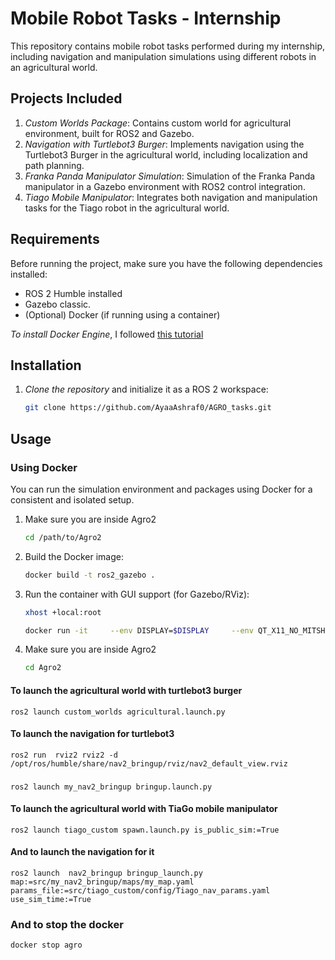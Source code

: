 # Mobile Robot Tasks - Internship

This repository contains mobile robot tasks performed during my internship, including navigation and manipulation simulations using different robots in an agricultural world.

## Projects Included

1. *Custom Worlds Package*: Contains custom world for agricultural environment, built for ROS2 and Gazebo.
2. *Navigation with Turtlebot3 Burger*: Implements navigation using the Turtlebot3 Burger in the agricultural world, including localization and path planning.
3. *Franka Panda Manipulator Simulation*: Simulation of the Franka Panda manipulator in a Gazebo environment with ROS2 control integration.
4. *Tiago Mobile Manipulator*: Integrates both navigation and manipulation tasks for the Tiago robot in the agricultural world.

## Requirements
Before running the project, make sure you have the following dependencies installed:

- ROS 2 Humble installed
- Gazebo classic.
- (Optional) Docker (if running using a container)

*To install Docker Engine*, I followed [this tutorial](https://aleksandarhaber.com/how-to-create-and-run-ros2-packages-in-docker-containers-from-scratch/)

## Installation
1. *Clone the repository* and initialize it as a ROS 2 workspace:
   ```bash
   git clone https://github.com/AyaaAshraf0/AGRO_tasks.git
   
## Usage
### Using Docker 
You can run the simulation environment and packages using Docker for a consistent and isolated setup.
1. Make sure you are inside Agro2
   ```bash
   cd /path/to/Agro2 
2. Build the Docker image:
   ```bash
   docker build -t ros2_gazebo .
3. Run the container with GUI support (for Gazebo/RViz):
   ```bash
   xhost +local:root
   ```
   ```bash
   docker run -it     --env DISPLAY=$DISPLAY     --env QT_X11_NO_MITSHM=1     --volume="/tmp/.X11-unix:/tmp/.X11-unix:rw"     --device /dev/dri:/dev/dri --network host --name agro  ros2_gazebo:latest  
4. Make sure you are inside Agro2
   ```bash
   cd Agro2


#### To launch the agricultural world with turtlebot3 burger

    ros2 launch custom_worlds agricultural.launch.py 
    
#### To launch the navigation for turtlebot3  

    ros2 run  rviz2 rviz2 -d /opt/ros/humble/share/nav2_bringup/rviz/nav2_default_view.rviz 
###

    ros2 launch my_nav2_bringup bringup.launch.py

#### To launch the agricultural world with TiaGo mobile manipulator 

    ros2 launch tiago_custom spawn.launch.py is_public_sim:=True
    
#### And to launch the navigation for it

    ros2 launch  nav2_bringup bringup_launch.py map:=src/my_nav2_bringup/maps/my_map.yaml params_file:=src/tiago_custom/config/Tiago_nav_params.yaml use_sim_time:=True

### And to stop the docker 

    docker stop agro
